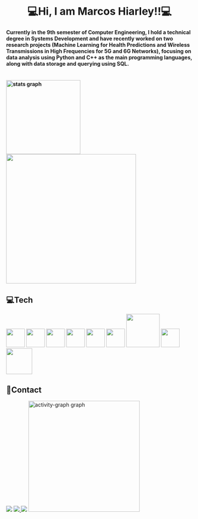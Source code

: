   <h1 align='Center'>💻Hi, I am Marcos Hiarley!!💻</h1>
  <h4 align = 'left'>Currently in the 9th semester of Computer Engineering, I hold a technical degree in Systems Development and have recently worked on two research projects (Machine Learning for Health Predictions and Wireless Transmissions in High Frequencies for 5G and 6G Networks), focusing on data analysis using Python and C++ as the main programming languages, along with data storage and querying using SQL. <h4/>
  <br>
    <div>
  <img align ='inline' src="https://github-readme-stats.vercel.app/api?username=Hiarleyy&hide_title=false&hide_rank=false&show_icons=true&include_all_commits=true&count_private=true&disable_animations=false&theme=tokyonight&locale=en&hide_border=false&order=1" height="200" alt="stats graph"/>    
  <img width='350px'src="https://github.com/user-attachments/assets/fbd5626a-fd30-4cae-8e63-64f82c49dc19">  
  </div>
<h2>💻Tech</h2>
  <div align='inline'>
  <img width='50px'src="https://cdn.jsdelivr.net/gh/devicons/devicon/icons/javascript/javascript-original.svg">  
  <img width='50px'src="https://cdn.jsdelivr.net/gh/devicons/devicon@latest/icons/java/java-original-wordmark.svg" />
  <img width='50px'src="https://cdn.jsdelivr.net/gh/devicons/devicon@latest/icons/linux/linux-original.svg"/>
  <img width='50px'src="https://cdn.jsdelivr.net/gh/devicons/devicon@latest/icons/docker/docker-original-wordmark.svg"/> 
  <img width='50px'src="https://cdn.jsdelivr.net/gh/devicons/devicon@latest/icons/python/python-original.svg"/>
  <img width='50px'src="https://cdn.jsdelivr.net/gh/devicons/devicon@latest/icons/cplusplus/cplusplus-original.svg"/>
  <img width='90px'src="https://github.com/Hiarleyy/Hiarleyy/assets/111695591/9fc07607-3048-408d-bd53-5b222b72b196"/>
  <img width='50px'src="https://github.com/Hiarleyy/Hiarleyy/assets/111695591/acbafe7a-8c16-4267-be71-578e4c296742"/>
  <img width='70px'src="https://github.com/user-attachments/assets/f4a217ba-2a11-4e03-ad11-60e4fb420c8a"/>

    
  </div>
    </div>
 <h2 align='left'>📱Contact</h2>
 <a href ="mailto:marcoshiarley.silva@gmail.com"><img src ="https://img.shields.io/badge/Gmail-D14836?style=for-the-badge&logo=gmail&logoColor=white"/></a>
 <a href ="https://www.instagram.com/hiarley._/"><img src ="https://img.shields.io/badge/Instagram-E4405F?style=for-the-badge&logo=instagram&logoColor=white" >
 </a>
 <a href ="https://www.linkedin.com/in/marcos-hiarley/"><img src ="https://img.shields.io/badge/LinkedIn-0077B5?style=for-the-badge&logo=linkedin&logoColor=white" href="www.linkedin.com/in/marcos-hiarley-1853a7226"/></a>

  <img src="https://github-readme-activity-graph.vercel.app/graph?username=Hiarleyy&radius=16&theme=tokyo-night&area=true&order=5" height="300" alt="activity-graph graph"/>
</div>


